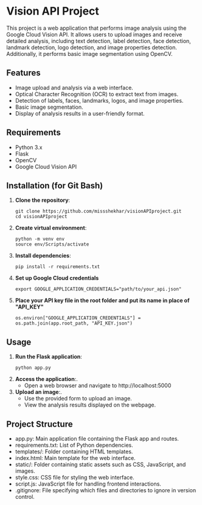 # Vision API Project

This project is a web application that performs image analysis using the Google Cloud Vision API. It allows users to upload images and receive detailed analysis, including text detection, label detection, face detection, landmark detection, logo detection, and image properties detection. Additionally, it performs basic image segmentation using OpenCV.

## Features

- Image upload and analysis via a web interface.
- Optical Character Recognition (OCR) to extract text from images.
- Detection of labels, faces, landmarks, logos, and image properties.
- Basic image segmentation.
- Display of analysis results in a user-friendly format.

## Requirements

- Python 3.x
- Flask
- OpenCV
- Google Cloud Vision API

## Installation (for Git Bash)

1. **Clone the repository**:
   ```
   git clone https://github.com/missshekhar/visionAPIproject.git
   cd visionAPIproject
   ```
2. **Create virtual environment**:
   ```
   python -m venv env
   source env/Scripts/activate
   ```
3. **Install dependencies**:
   ```
   pip install -r requirements.txt
   ```
4. **Set up Google Cloud credentials**
   ```
   export GOOGLE_APPLICATION_CREDENTIALS="path/to/your_api.json"
   ```
5. **Place your API key file in the root folder and put its name in place of "API_KEY"**
   ```
   os.environ["GOOGLE_APPLICATION_CREDENTIALS"] = os.path.join(app.root_path, "API_KEY.json")
   ```

## Usage

1. **Run the Flask application**:
   ```
   python app.py
   ```
2. **Access the application**:.
   - Open a web browser and navigate to http://localhost:5000
3. **Upload an image**:.
   - Use the provided form to upload an image.
   - View the analysis results displayed on the webpage.

## Project Structure

- app.py: Main application file containing the Flask app and routes.
- requirements.txt: List of Python dependencies.
- templates/: Folder containing HTML templates.
- index.html: Main template for the web interface.
- static/: Folder containing static assets such as CSS, JavaScript, and images.
- style.css: CSS file for styling the web interface.
- script.js: JavaScript file for handling frontend interactions.
- .gitignore: File specifying which files and directories to ignore in version control.
